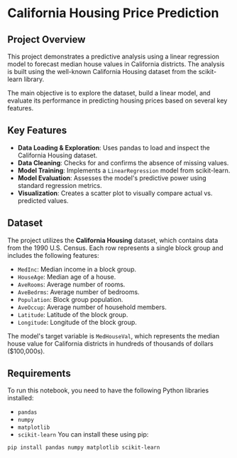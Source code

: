 # California Housing Price Prediction

## Project Overview
This project demonstrates a predictive analysis using a linear regression model to forecast median house values in California districts. The analysis is built using the well-known California Housing dataset from the scikit-learn library.

The main objective is to explore the dataset, build a linear model, and evaluate its performance in predicting housing prices based on several key features.

## Key Features
* **Data Loading & Exploration**: Uses pandas to load and inspect the California Housing dataset.
* **Data Cleaning**: Checks for and confirms the absence of missing values.
* **Model Training**: Implements a `LinearRegression` model from scikit-learn.
* **Model Evaluation**: Assesses the model's predictive power using standard regression metrics.
* **Visualization**: Creates a scatter plot to visually compare actual vs. predicted values.

## Dataset
The project utilizes the **California Housing** dataset, which contains data from the 1990 U.S. Census. Each row represents a single block group and includes the following features:
* `MedInc`: Median income in a block group.
* `HouseAge`: Median age of a house.
* `AveRooms`: Average number of rooms.
* `AveBedrms`: Average number of bedrooms.
* `Population`: Block group population.
* `AveOccup`: Average number of household members.
* `Latitude`: Latitude of the block group.
* `Longitude`: Longitude of the block group.

The model's target variable is `MedHouseVal`, which represents the median house value for California districts in hundreds of thousands of dollars ($100,000s).

## Requirements
To run this notebook, you need to have the following Python libraries installed:
* `pandas`
* `numpy`
* `matplotlib`
* `scikit-learn`
You can install these using pip:
```bash
pip install pandas numpy matplotlib scikit-learn
